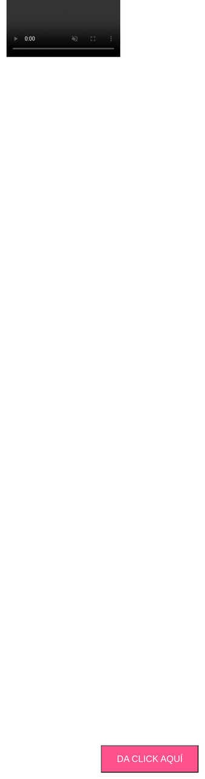<!DOCTYPE html>
<html lang="es">
<head>
  <meta charset="UTF-8" />
  <title>Linda nocheeeeeeeeee</title>
  <style>
    html, body {
      margin: 0;
      padding: 0;
      height: 100%;
      overflow: hidden;
      font-family: Arial, sans-serif;
      color: white;
      text-align: center;
      background: transparent; /* 🔧 Quitamos fondo negro */
    }

    /* Video de fondo */
    #bgVideo {
      position: fixed;
      top: 50%;
      left: 50%;
      min-width: 100%;
      min-height: 100%;
      width: auto;
      height: auto;
      transform: translate(-50%, -50%);
      z-index: -1;
      filter: brightness(0.7);
    }

    /* Botón centrado */
    .boton {
      position: absolute;
      top: 50%;
      left: 50%;
      transform: translate(-50%, -50%);
      padding: 20px 40px;
      font-size: 24px;
      background-color: rgba(255, 64, 129, 0.9);
      color: white;
      border
    }
    .boton:hover {
      transform: translate(-50%, -50%) scale(1.1);
    }

    /* Contenedor del mensaje */
    .mensaje {
      opacity: 0;
      transition: opacity 1s;
      position: absolute;
      top: 20%;
      width: 100%;
      z-index: 2;
    }

    /* Líneas de texto */
    .linea {
      opacity: 0;
      margin: 15px 0;
      transition: opacity 2s ease-in-out;
      font-size: 30px;
      text-shadow: 0 0 15px white;
    }
    .linea.visible {
      opacity: 1 !important;
    }

    /* Contenedor para la animación de la última línea */
    #textoAnimado p {
      margin: 10px 0;
    }
  </style>
</head>
<body>

  <!-- Video de fondo -->
  <video id="bgVideo" autoplay muted loop playsinline>
    <source src="lluvia de estrellas.mp4" type="video/mp4" />
    Tu navegador no soporta video de fondo.
  </video>

  <!-- Botón -->
  <button class="boton" onclick="mostrarMensaje()">DA CLICK AQUÍ</button>

  <!-- Mensaje -->
  <div class="mensaje" id="mensaje">
    <div class="linea" id="linea1">NO TE VI</div>
    <div class="linea" id="linea2">PERO SÉ QUE HOY ESTUVISTE TAN BONITA :D</div>
    <div class="linea" id="linea3">QUE LE DAS CELOS AL CIELO</div>
    <div class="linea" id="linea4">Esperaaaa........</div>
    <div class="linea" id="linea5"><div id="textoAnimado"></div></div>
  </div>

  <!-- Audio -->
  <audio id="musica" src="La Mujer Perfecta.mp3" preload="auto"></audio>

  <script>
    const musica = document.getElementById('musica');

    function mostrarMensaje() {
      // Intentar reproducir audio
      musica.play().catch(err => {
        alert("No se pudo reproducir el audio automáticamente. Por favor, activa el sonido o inténtalo en otro navegador.");
        console.log(err);
      });

      // Ocultar botón
      document.querySelector('.boton').style.display = 'none';

      // Mostrar contenedor mensaje
      const mensaje = document.getElementById('mensaje');
      mensaje.style.opacity = 1;

      // Animar líneas una por una
      setTimeout(() => document.getElementById('linea1').classList.add('visible'), 1000);
      setTimeout(() => document.getElementById('linea2').classList.add('visible'), 4000);
      setTimeout(() => document.getElementById('linea3').classList.add('visible'), 7000);
      setTimeout(() => document.getElementById('linea4').classList.add('visible'), 9000);
      setTimeout(() => escribirLinea5(), 14000);
    }

    // Versos para la última línea animada
    const versos = [
      "En la noche, tu luz es la más brillante.",
      "Más que mil estrellas en el cielo distante.",
      "Tu sonrisa eclipsa la luna y su reflejo,",
      "y tu belleza hace al universo pequeño.Sandy"
    ];

    function escribirLinea5() {
      const contenedor = document.getElementById("textoAnimado");
      let versoIndex = 0;

      document.getElementById('linea5').classList.add('visible');

      function escribirVerso() {
        if (versoIndex >= versos.length) return;

        const verso = versos[versoIndex];
        let letraIndex = 0;
        const p = document.createElement("p");
        contenedor.appendChild(p);

        const intervalo = setInterval(() => {
          if (letraIndex < verso.length) {
            p.textContent += verso[letraIndex];
            letraIndex++;
          } else {
            clearInterval(intervalo);
            versoIndex++;
            setTimeout(escribirVerso, 500);
          }
        }, 50);
      }

      escribirVerso();
    }
  </script>

</body>
</html>
